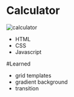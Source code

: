 # Calculator

![calculator](https://user-images.githubusercontent.com/87323916/153346478-def53a7a-9f63-46e1-8d4c-49a27902a8dd.gif)



- HTML
- CSS
- Javascript

#Learned
- grid templates
- gradient background
- transition
